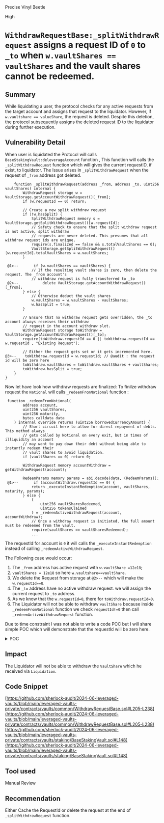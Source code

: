 Precise Vinyl Beetle

High

# `WithdrawRequestBase:_splitWithdrawRequest` assigns a request ID of `0` to  `_to` when `w.vaultShares == vaultShares`  and the vault shares cannot be redeemed.

## Summary
While liquidating a user, the protocol checks for any active requests from the target account and assigns that request to the liquidator. However, if `w.vaultshare == valueShare`, the request is deleted. Despite this deletion, the protocol subsequently assigns the deleted request ID to the liquidator during further execution.


## Vulnerability Detail
When user is liquidated the Protocol will calls `BaseStakingVault:deleverageAccount` function , This function will calls the `_splitWithdrawRequest` function which will gives the current requestID, if exist, to liquidator. The Issue arises in `_splitWithdrawRequest` when the request of `_from` address got deleted.

```solidity
    function _splitWithdrawRequest(address _from, address _to, uint256 vaultShares) internal {
        WithdrawRequest storage w = VaultStorage.getAccountWithdrawRequest()[_from];
        if (w.requestId == 0) return;

        // Create a new split withdraw request
        if (!w.hasSplit) {
            SplitWithdrawRequest memory s = VaultStorage.getSplitWithdrawRequest()[w.requestId];
            // Safety check to ensure that the split withdraw request is not active, split withdraw
            // requests are never deleted. This presumes that all withdraw request ids are unique.
            require(s.finalized == false && s.totalVaultShares == 0);
            VaultStorage.getSplitWithdrawRequest()[w.requestId].totalVaultShares = w.vaultShares;
        }

 @1>--       if (w.vaultShares == vaultShares) {
            // If the resulting vault shares is zero, then delete the request. The _from account's
            // withdraw request is fully transferred to _to
 @2>--           delete VaultStorage.getAccountWithdrawRequest()[_from];
        } else {
            // Otherwise deduct the vault shares
            w.vaultShares = w.vaultShares - vaultShares;
            w.hasSplit = true;
        }

        // Ensure that no withdraw request gets overridden, the _to account always receives their withdraw
        // request in the account withdraw slot.
        WithdrawRequest storage toWithdraw = VaultStorage.getAccountWithdrawRequest()[_to];
        require(toWithdraw.requestId == 0 || toWithdraw.requestId == w.requestId , "Existing Request");

        // Either the request gets set or it gets incremented here.
@3>--    toWithdraw.requestId = w.requestId; // @audit : the request id will be zero here
        toWithdraw.vaultShares = toWithdraw.vaultShares + vaultShares;
        toWithdraw.hasSplit = true;
    }
}
```
Now let have look how withdraw requests are finalized:
To finilze withdraw request the `National` will calls `_redeemFromNotional` function :
```solidity
 function _redeemFromNotional(
        address account,
        uint256 vaultShares,
        uint256 maturity,
        bytes calldata data
    ) internal override returns (uint256 borrowedCurrencyAmount) {
        // Short circuit here to allow for direct repayment of debts. This method always
        // gets called by Notional on every exit, but in times of illiquidity an account
        // may want to pay down their debt without being able to instantly redeem their
        // vault shares to avoid liquidation.
        if (vaultShares == 0) return 0;

        WithdrawRequest memory accountWithdraw = getWithdrawRequest(account);

        RedeemParams memory params = abi.decode(data, (RedeemParams));
 @1>--       if (accountWithdraw.requestId == 0) {
            return _executeInstantRedemption(account, vaultShares, maturity, params);
        } else {
            (
                uint256 vaultSharesRedeemed,
                uint256 tokensClaimed
            ) = _redeemActiveWithdrawRequest(account, accountWithdraw);
            // Once a withdraw request is initiated, the full amount must be redeemed from the vault.
            require(vaultShares == vaultSharesRedeemed);
            ...
```
The requestId for account is `0` it will calls the `_executeInstantRedemption` instead of calling `_redeemActiveWithdrawRequest`.

The Following case would occur:
1. The `_from` address has active request with `w.vaultShare =12e18`;
2. `vaultShares = 12e18` so here `w.vaultshare==vaultShare`.
3. We delete the Request from storage at `@2>--` which will make the `w.requestId==0`.
4. The `_to` address have no active withdraw request. we will assign the current request to `_to` address. 
5. As we know that the `w.requestId=0`, there for `toWithdraw.requestId=0`.
6. The Liquidator will not be able to withdraw `vaultShare` because inside `_redeemFromNotional` function we check `requestId!=0` then call `_redeemActiveWithdrawRequest` function.



Due to time constraint I was not able to write a code POC but I will share simple POC which will demonstrate that the requestId will be zero here.

<details>
  <summary>POC</summary>
Add Following file to test suite:

```solidity
// SPDX-License-Identifier: UNLICENSED

pragma solidity 0.8.22;
import "forge-std/Test.sol";
contract TestRequestID is Test {
struct WithdrawRequest {
    uint256 requestId;
    bool hasSplit;
    uint256 vaultShare;
}
  
    mapping(uint256 => WithdrawRequest) public requests;
    function setUp() external {
    requests[1] = WithdrawRequest({requestId: 1, hasSplit: true , vaultShare:120});
    }
function testDeletedRequestId() external  {
    WithdrawRequest storage w = requests[1];
    delete requests[1];
    console.log("requestId" , w.requestId);
    assertEq(0 , w.requestId);
}
}
```

run with the command : `forge test --mt testDeletedRequestId -vvv` 
output : 

```javascript
[PASS] testDeletedRequestId() (gas: 12956)
Logs:
  requestId 0
```
</details>

## Impact
The Liquidator will not be able to withdraw the `VaultShare` which he received via `Liquidation`.

## Code Snippet
[https://github.com/sherlock-audit/2024-06-leveraged-vaults/blob/main/leveraged-vaults-private/contracts/vaults/common/WithdrawRequestBase.sol#L205-L238](https://github.com/sherlock-audit/2024-06-leveraged-vaults/blob/main/leveraged-vaults-private/contracts/vaults/common/WithdrawRequestBase.sol#L205-L238)
[https://github.com/sherlock-audit/2024-06-leveraged-vaults/blob/main/leveraged-vaults-private/contracts/vaults/staking/BaseStakingVault.sol#L148](https://github.com/sherlock-audit/2024-06-leveraged-vaults/blob/main/leveraged-vaults-private/contracts/vaults/staking/BaseStakingVault.sol#L148)
## Tool used

Manual Review

## Recommendation
Either Cache the RequestId or delete the request at the end of `_splitWithdrawRequest` function.
